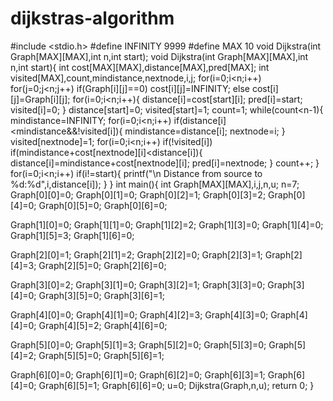 # dijkstras-algorithm

#include <stdio.h>
#define INFINITY 9999
#define MAX 10
void Dijkstra(int Graph[MAX][MAX],int n,int start);
void Dijkstra(int Graph[MAX][MAX],int n,int start){
  int cost[MAX][MAX],distance[MAX],pred[MAX];
  int visited[MAX],count,mindistance,nextnode,i,j;
  for(i=0;i<n;i++)
   for(j=0;j<n;j++)
     if(Graph[i][j]==0)
       cost[i][j]=INFINITY;
      else
        cost[i][j]=Graph[i][j];
  for(i=0;i<n;i++){
    distance[i]=cost[start][i];
    pred[i]=start;
    visited[i]=0;
  }
  distance[start]=0;
  visited[start]=1;
  count=1;
  while(count<n-1){
    mindistance=INFINITY;
    for(i=0;i<n;i++)
     if(distance[i]<mindistance&&!visited[i]){
       mindistance=distance[i];
       nextnode=i;
     }
     visited[nextnode]=1;
     for(i=0;i<n;i++)
      if(!visited[i])
       if(mindistance+cost[nextnode][i]<distance[i]){
         distance[i]=mindistance+cost[nextnode][i];
         pred[i]=nextnode;
       }
       count++;
  }
  for(i=0;i<n;i++)
   if(i!=start){
     printf("\n Distance from source to %d:%d",i,distance[i]);
   }
}
int main(){
  int Graph[MAX][MAX],i,j,n,u;
  n=7;
  Graph[0][0]=0;
  Graph[0][1]=0;
  Graph[0][2]=1;
  Graph[0][3]=2;
  Graph[0][4]=0;
  Graph[0][5]=0;
  Graph[0][6]=0;
  
  Graph[1][0]=0;
  Graph[1][1]=0;
  Graph[1][2]=2;
  Graph[1][3]=0;
  Graph[1][4]=0;
  Graph[1][5]=3;
  Graph[1][6]=0;
  
  Graph[2][0]=1;
  Graph[2][1]=2;
  Graph[2][2]=0;
  Graph[2][3]=1;
  Graph[2][4]=3;
  Graph[2][5]=0;
  Graph[2][6]=0;
  
  Graph[3][0]=2;
  Graph[3][1]=0;
  Graph[3][2]=1;
  Graph[3][3]=0;
  Graph[3][4]=0;
  Graph[3][5]=0;
  Graph[3][6]=1;
  
  Graph[4][0]=0;
  Graph[4][1]=0;
  Graph[4][2]=3;
  Graph[4][3]=0;
  Graph[4][4]=0;
  Graph[4][5]=2;
  Graph[4][6]=0;
  
  Graph[5][0]=0;
  Graph[5][1]=3;
  Graph[5][2]=0;
  Graph[5][3]=0;
  Graph[5][4]=2;
  Graph[5][5]=0;
  Graph[5][6]=1;
  
  Graph[6][0]=0;
  Graph[6][1]=0;
  Graph[6][2]=0;
  Graph[6][3]=1;
  Graph[6][4]=0;
  Graph[6][5]=1;
  Graph[6][6]=0;
  u=0;
  Dijkstra(Graph,n,u);
  return 0;
}
